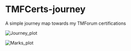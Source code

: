 # TMFCerts-journey
A simple journey map towards my TMForum certifications

![Journey_plot](https://user-images.githubusercontent.com/50820594/113493849-e20d6780-9500-11eb-9b48-a5ea83caaf80.png)

![Marks_plot](https://user-images.githubusercontent.com/50820594/113493855-e9347580-9500-11eb-9aa4-c766f41315aa.png)

